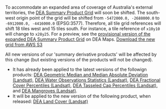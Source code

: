 To accommodate an expanded area of coverage of Australia's external territories, the [DEA Summary Product Grid](/guides/reference/collection_3_summary_grid/) will soon be shifted. The south-west origin point of the grid will be shifted from `-5472000.0, -2688000.0` to `-6912000.0, -4416000.0` (EPSG:3577). Therefore, all tile grid references will shift 18 tiles west and 15 tiles south. For instance, a tile reference of `x10y10` will change to `x28y25`. For a preview, see the [provisional version of the expanded DEA Summary Product Grid](https://maps.dea.ga.gov.au/#share=s-avXJqwjUtf55qGUmweYY5KYoVnI) on DEA Maps. [Download the new grid from AWS S3](https://dea-public-data.s3.ap-southeast-2.amazonaws.com/derivative/ga_summary_grid_c3_expanded.geojson)

All new versions of our 'summary derivative products' will be affected by this change (but existing versions of the products will not be changed).

* It has already been applied to the latest versions of the followign products: [DEA Geometric Median and Median Absolute Deviation (Landsat)](/data/product/dea-geometric-median-and-median-absolute-deviation-landsat/), [DEA Water Observations Statistics (Landsat)](/data/product/dea-water-observations-statistics-landsat/), [DEA Fractional Cover Percentiles (Landsat)](/data/product/dea-fractional-cover-percentiles-landsat/), [DEA Tasseled Cap Percentiles (Landsat)](/data/product/dea-tasseled-cap-percentiles-landsat/), and [DEA Mangroves (Landsat)](/data/product/dea-mangroves/).
* It will be applied to the new version of the following product, when released: [DEA Land Cover (Landsat)](/data/product/dea-land-cover-landsat/)
